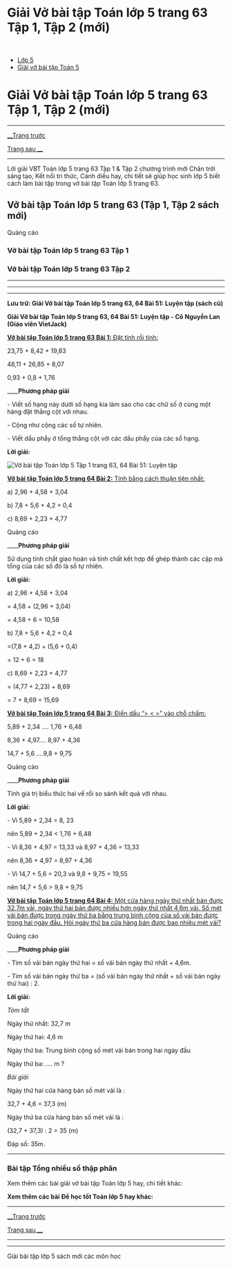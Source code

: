 # Giải Vở bài tập Toán lớp 5 trang 63 Tập 1, Tập 2 (mới)

﻿

  * [Lớp 5](https://vietjack.com/series/lop-5.jsp)
  * [Giải vở bài tập Toán 5](https://vietjack.com/giai-vo-bai-tap-toan-5/index.jsp)



# Giải Vở bài tập Toán lớp 5 trang 63 Tập 1, Tập 2 (mới)

* * *

[__Trang trước](https://vietjack.com/giai-vo-bai-tap-toan-5/bai-50-tong-nhieu-so-thap-phan.jsp)

[Trang sau __](https://vietjack.com/giai-vo-bai-tap-toan-5/bai-52-tru-hai-so-thap-phan.jsp)

* * *

Lời giải VBT Toán lớp 5 trang 63 Tập 1 & Tập 2 chương trình mới Chân trời sáng tạo, Kết nối tri thức, Cánh diều hay, chi tiết sẽ giúp học sinh lớp 5 biết cách làm bài tập trong vở bài tập Toán lớp 5 trang 63.

## Vở bài tập Toán lớp 5 trang 63 (Tập 1, Tập 2 sách mới)

Quảng cáo

### Vở bài tập Toán lớp 5 trang 63 Tập 1

### Vở bài tập Toán lớp 5 trang 63 Tập 2

* * *

* * *

* * *

**Lưu trữ: Giải Vở bài tập Toán lớp 5 trang 63, 64 Bài 51: Luyện tập (sách cũ)**

**Giải Vở bài tập Toán lớp 5 trang 63, 64 Bài 51: Luyện tập - Cô Nguyễn Lan (Giáo viên VietJack)**

[**Vở bài tập Toán lớp 5 trang 63 Bài 1:** Đặt tính rồi tính: ](https://vietjack.com/giai-vo-bai-tap-toan-5/bai-1-trang-63-vbt-toan-5-tap-1.jsp)

23,75 + 8,42 + 19,83

48,11 + 26,85 + 8,07

0,93 + 0,8 + 1,76

____**Phương pháp giải**

\- Viết số hạng này dưới số hạng kia làm sao cho các chữ số ở cùng một hàng đặt thẳng cột với nhau.

\- Cộng như cộng các số tự nhiên.

\- Viết dấu phẩy ở tổng thẳng cột với các dấu phẩy của các số hạng.

**Lời giải:**

![Vở bài tập Toán lớp 5 Tập 1 trang 63, 64 Bài 51: Luyện tập](https://vietjack.com/giai-vo-bai-tap-toan-5/images/bai-1-trang-63-vbt-toan-5-tap-1-sua2022.PNG)

[**Vở bài tập Toán lớp 5 trang 64 Bài 2:** Tính bằng cách thuận tiện nhất: ](https://vietjack.com/giai-vo-bai-tap-toan-5/bai-2-trang-64-vbt-toan-5-tap-1.jsp)

a) 2,96 + 4,58 + 3,04 

b) 7,8 + 5,6 + 4,2 + 0,4 

c) 8,69 + 2,23 + 4,77 

Quảng cáo

____**Phương pháp giải**

Sử dụng tính chất giao hoán và tính chất kết hợp để ghép thành các cặp mà tổng của các số đó là số tự nhiên.

**Lời giải:**

a) 2,96 + 4,58 + 3,04 

= 4,58 + (2,96 + 3,04)

= 4,58 + 6 = 10,58

b) 7,8 + 5,6 + 4,2 + 0,4 

=(7,8 + 4,2) + (5,6 + 0,4)

= 12 + 6 = 18

c) 8,69 + 2,23 + 4,77 

= (4,77 + 2,23) + 8,69

= 7 + 8,69 = 15,69

[**Vở bài tập Toán lớp 5 trang 64 Bài 3:** Điền dấu “> < =” vào chỗ chấm: ](https://vietjack.com/giai-vo-bai-tap-toan-5/bai-3-trang-64-vbt-toan-5-tap-1.jsp)

5,89 + 2,34 .... 1,76 + 6,48

8,36 + 4,97.... 8,97 + 4,36

14,7 + 5,6 ....9,8 + 9,75

Quảng cáo

____**Phương pháp giải**

Tính giá trị biểu thức hai vế rồi so sánh kết quả với nhau.

**Lời giải:**

\- Vì 5,89 + 2,34 = 8, 23

nên 5,89 + 2,34 < 1,76 + 6,48

\- Vì 8,36 + 4,97 = 13,33 và 8,97 + 4,36 = 13,33

nên 8,36 + 4,97 = 8,97 + 4,36

\- Vì 14,7 + 5,6 = 20,3 và 9,8 + 9,75 = 19,55

nên 14,7 + 5,6 > 9,8 + 9,75

[**Vở bài tập Toán lớp 5 trang 64 Bài 4:** Một cửa hàng ngày thứ nhất bán được 32,7m vải, ngày thứ hai bán được nhiều hơn ngày thứ nhất 4,6m vải. Số mét vải bán được trong ngày thứ ba bằng trung bình cộng của số vài bán được trong hai ngày đầu. Hỏi ngày thứ ba cửa hàng bán được bao nhiêu mét vải?](https://vietjack.com/giai-vo-bai-tap-toan-5/bai-4-trang-64-vbt-toan-5-tap-1.jsp)

Quảng cáo

____**Phương pháp giải**

\- Tìm số vải bán ngày thứ hai = số vải bán ngày thứ nhất + 4,6m.

\- Tìm số vải bán ngày thứ ba = (số vải bán ngày thứ nhất + số vải bán ngày thứ hai) : 2.

**Lời giải:**

_Tóm tắt_

Ngày thứ nhất: 32,7 m

Ngày thứ hai: 4,6 m

Ngày thứ ba: Trung bình cộng số mét vải bán trong hai ngày đầu

Ngày thứ ba: .... m ?

_Bài giải_

Ngày thứ hai cửa hàng bán số mét vải là :

32,7 + 4,6 = 37,3 (m)

Ngày thứ ba cửa hàng bán số mét vải là :

(32,7 + 37,3) : 2 = 35 (m) 

Đáp số: 35m.

* * *

### **Bài tập Tổng nhiều số thập phân**

Xem thêm các bài giải vở bài tập Toán lớp 5 hay, chi tiết khác:

**Xem thêm các bài Để học tốt Toán lớp 5 hay khác:**

* * *

[__Trang trước](https://vietjack.com/giai-vo-bai-tap-toan-5/bai-50-tong-nhieu-so-thap-phan.jsp)

[Trang sau __](https://vietjack.com/giai-vo-bai-tap-toan-5/bai-52-tru-hai-so-thap-phan.jsp)

* * *

* * *

Giải bài tập lớp 5 sách mới các môn học
